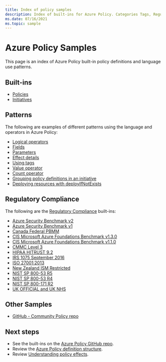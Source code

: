 ```yaml
---
title: Index of policy samples
description: Index of built-ins for Azure Policy. Categories Tags, Regulatory Compliance, Key Vault, Kubernetes, Guest Configuration, and more.
ms.date: 07/16/2021
ms.topic: sample
---
```

# Azure Policy Samples

This page is an index of Azure Policy built-in policy definitions and language use patterns.

## Built-ins

- [Policies](./built-in-policies.md)
- [Initiatives](./built-in-initiatives.md)

## Patterns

The following are examples of different patterns using the language and operators in Azure Policy:

- [Logical operators](./pattern-logical-operators.md)
- [Fields](./pattern-fields.md)
- [Parameters](./pattern-parameters.md)
- [Effect details](./pattern-effect-details.md)
- [Using tags](./pattern-tags.md)
- [Value operator](./pattern-value-operator.md)
- [Count operator](./pattern-count-operator.md)
- [Grouping policy definitions in an initiative](./pattern-group-with-initiative.md)
- [Deploying resources with deployIfNotExists](./pattern-deploy-resources.md)

## Regulatory Compliance

The following are the [Regulatory Compliance](../concepts/regulatory-compliance.md) built-ins:

- [Azure Security Benchmark v2](./azure-security-benchmark.md)
- [Azure Security Benchmark v1](./azure-security-benchmarkv1.md)
- [Canada Federal PBMM](./canada-federal-pbmm.md)
- [CIS Microsoft Azure Foundations Benchmark v1.3.0](./cis-azure-1-3-0.md)
- [CIS Microsoft Azure Foundations Benchmark v1.1.0](./cis-azure-1-1-0.md)
- [CMMC Level 3](./cmmc-l3.md)
- [HIPAA HITRUST 9.2](./hipaa-hitrust-9-2.md)
- [IRS 1075 September 2016](./irs-1075-sept2016.md)
- [ISO 27001:2013](./iso-27001.md)
- [New Zealand ISM Restricted](./new-zealand-ism.md)
- [NIST SP 800-53 R5](./nist-sp-800-53-r5.md)
- [NIST SP 800-53 R4](./nist-sp-800-53-r4.md)
- [NIST SP 800-171 R2](./nist-sp-800-171-r2.md)
- [UK OFFICIAL and UK NHS](./ukofficial-uknhs.md)

## Other Samples

- [GitHub - Community Policy repo](https://github.com/Azure/Community-Policy)

## Next steps

- See the built-ins on the [Azure Policy GitHub repo](https://github.com/Azure/azure-policy).
- Review the [Azure Policy definition structure](../concepts/definition-structure.md).
- Review [Understanding policy effects](../concepts/effects.md).
